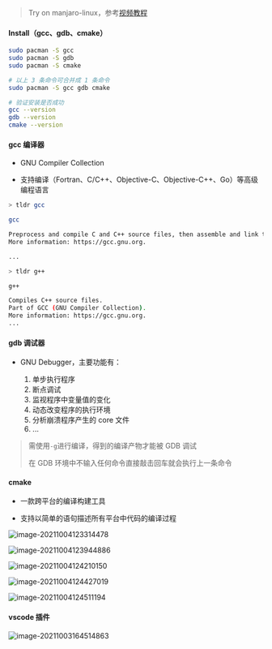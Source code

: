 > Try on manjaro-linux，参考[视频教程](https://www.bilibili.com/video/BV1fy4y1b7TC)

#### Install（gcc、gdb、cmake）

```bash
sudo pacman -S gcc 
sudo pacman -S gdb
sudo pacman -S cmake

# 以上 3 条命令可合并成 1 条命令
sudo pacman -S gcc gdb cmake

# 验证安装是否成功
gcc --version
gdb --version
cmake --version
```

#### gcc 编译器

- GNU Compiler Collection

- 支持编译（Fortran、C/C++、Objective-C、Objective-C++、Go）等高级编程语言

```bash
> tldr gcc

gcc

Preprocess and compile C and C++ source files, then assemble and link them together.
More information: https://gcc.gnu.org.

...

> tldr g++

g++

Compiles C++ source files.
Part of GCC (GNU Compiler Collection).
More information: https://gcc.gnu.org.
...

```

#### gdb 调试器

- GNU Debugger，主要功能有：

  1. 单步执行程序
  2. 断点调试
  3. 监视程序中变量值的变化
  4. 动态改变程序的执行环境
  5. 分析崩溃程序产生的 core 文件
  6. ...

> 需使用`-g`进行编译，得到的编译产物才能被 GDB 调试
>
> 在 GDB 环境中不输入任何命令直接敲击回车就会执行上一条命令

#### cmake

- 一款跨平台的编译构建工具

- 支持以简单的语句描述所有平台中代码的编译过程

![image-20211004123314478](https://aliyun-oss-lpj.oss-cn-qingdao.aliyuncs.com/images/old-from-gitee-2022-03-25/by-picgo/image-20211004123314478.png)

![image-20211004123944886](https://aliyun-oss-lpj.oss-cn-qingdao.aliyuncs.com/images/old-from-gitee-2022-03-25/by-picgo/image-20211004123944886.png)

![image-20211004124210150](https://aliyun-oss-lpj.oss-cn-qingdao.aliyuncs.com/images/old-from-gitee-2022-03-25/by-picgo/image-20211004124210150.png)

![image-20211004124427019](https://aliyun-oss-lpj.oss-cn-qingdao.aliyuncs.com/images/old-from-gitee-2022-03-25/by-picgo/image-20211004124427019.png)

![image-20211004124511194](https://aliyun-oss-lpj.oss-cn-qingdao.aliyuncs.com/images/old-from-gitee-2022-03-25/by-picgo/image-20211004124511194.png)

#### vscode 插件

![image-20211003164514863](https://aliyun-oss-lpj.oss-cn-qingdao.aliyuncs.com/images/old-from-gitee-2022-03-25/by-picgo/image-20211003164514863.png)
